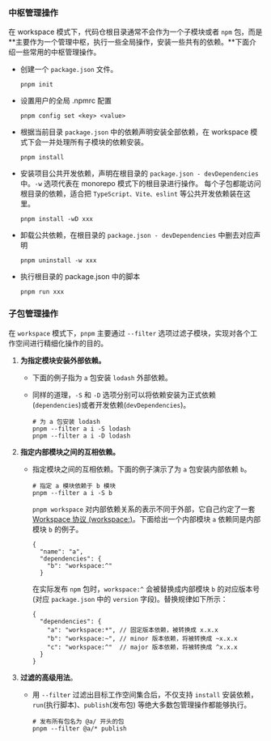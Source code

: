 ### 中枢管理操作

在 workspace 模式下，代码仓根目录通常不会作为一个子模块或者 `npm` 包，而是**主要作为一个管理中枢，执行一些全局操作，安装一些共有的依赖。**下面介绍一些常用的中枢管理操作。

- 创建一个 `package.json` 文件。

  ``````shell
  pnpm init
  ``````

- 
  设置用户的全局 .npmrc 配置

  ``````shell
  pnpm config set <key> <value>
  ``````

- 
  根据当前目录 `package.json` 中的依赖声明安装全部依赖，在 workspace 模式下会一并处理所有子模块的依赖安装。

  ```shell
  pnpm install
  ```

  

- 安装项目公共开发依赖，声明在根目录的 `package.json - devDependencies` 中。`-w` 选项代表在 monorepo 模式下的根目录进行操作。
  每个子包都能访问根目录的依赖，适合把 `TypeScript、Vite、eslint` 等公共开发依赖装在这里。

  ```shell
  pnpm install -wD xxx
  ```

  

- 
  卸载公共依赖，在根目录的 `package.json - devDependencies` 中删去对应声明

  ```shell
  pnpm uninstall -w xxx
  ```

- 
  执行根目录的 package.json 中的脚本

  ```shell
  pnpm run xxx
  ```

### 子包管理操作

在 `workspace` 模式下，`pnpm` 主要通过 `--filter` 选项过滤子模块，实现对各个工作空间进行精细化操作的目的。

1. **为指定模块安装外部依赖。**

   - 下面的例子指为 `a` 包安装 `lodash` 外部依赖。

   - 同样的道理，`-S` 和 `-D` 选项分别可以将依赖安装为正式依赖(`dependencies`)或者开发依赖(`devDependencies`)。

     ```shell
     # 为 a 包安装 lodash
     pnpm --filter a i -S lodash
     pnpm --filter a i -D lodash
     ```

2. **指定内部模块之间的互相依赖。**

   - 指定模块之间的互相依赖。下面的例子演示了为 `a` 包安装内部依赖 `b`。

     ```shell
     # 指定 a 模块依赖于 b 模块
     pnpm --filter a i -S b
     ```

     `pnpm workspace` 对内部依赖关系的表示不同于外部，它自己约定了一套 [Workspace 协议 (workspace:)](https://link.juejin.cn/?target=https%3A%2F%2Fpnpm.io%2Fzh%2Fworkspaces%23workspace-%E5%8D%8F%E8%AE%AE-workspace)。下面给出一个内部模块 `a` 依赖同是内部模块 `b` 的例子。

     ```shell
     {
       "name": "a",
       "dependencies": {
         "b": "workspace:^"
       }
     ```

     在实际发布 `npm` 包时，`workspace:^` 会被替换成内部模块 `b` 的对应版本号(对应 `package.json` 中的 `version` 字段)。替换规律如下所示：

     ```shell
     {
       "dependencies": {
         "a": "workspace:*", // 固定版本依赖，被转换成 x.x.x
         "b": "workspace:~", // minor 版本依赖，将被转换成 ~x.x.x
         "c": "workspace:^"  // major 版本依赖，将被转换成 ^x.x.x
       }
     }
     ```

3. **过滤的高级用法**。

   - 用 `--filter` 过滤出目标工作空间集合后，不仅支持 `install` 安装依赖，`run`(执行脚本)、`publish`(发布包) 等绝大多数包管理操作都能够执行。

     ```shell
     # 发布所有包名为 @a/ 开头的包
     pnpm --filter @a/* publish
     ```

   

